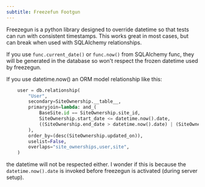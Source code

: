 ```yaml
---
subtitle: Freezefun Footgun
---
```

Freezegun is a python library designed to override datetime so that tests can run with consistent timestamps.  This works great in most cases, but can break when used with SQLAlchemy relationships.

If you use `func.current_date()` or `func.now()` from SQLAlchemy func, they will be generated in the database so won't respect the frozen datetime used by freezegun.

If you use datetime.now() an ORM model relationship like this:

```python
    user = db.relationship(
        "User",
        secondary=SiteOwnership.__table__,
        primaryjoin=lambda: and_(
            BaseSite.id == SiteOwnership.site_id,
            SiteOwnership.start_date <= datetime.now().date,
            ((SiteOwnership.end_date > datetime.now().date) | (SiteOwnership.end_date.is_(None))),
        ),
        order_by=(desc(SiteOwnership.updated_on)),
        uselist=False,
        overlaps="site_ownerships,user,site",
    )

```

the datetime will not be respected either. I wonder if this is because the `datetime.now().date` is invoked before freezegun is activated (during server setup).
